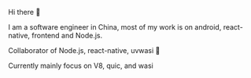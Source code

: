 Hi there 👋

I am a software engineer in China, most of my work is on android, react-native, frontend and Node.js.

Collaborator of Node.js, react-native, uvwasi 🤪

Currently mainly focus on V8, quic, and wasi
